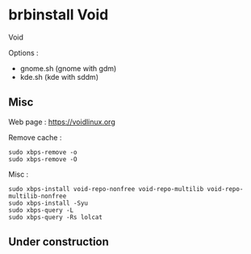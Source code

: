 # brbinstall Void
Void

Options :  
- gnome.sh (gnome with gdm)
- kde.sh (kde with sddm)

## Misc

Web page : https://voidlinux.org  

Remove cache :  
```
sudo xbps-remove -o
sudo xbps-remove -O
```
Misc :  
```
sudo xbps-install void-repo-nonfree void-repo-multilib void-repo-multilib-nonfree
sudo xbps-install -Syu
sudo xbps-query -L
sudo xbps-query -Rs lolcat
```

## Under construction
